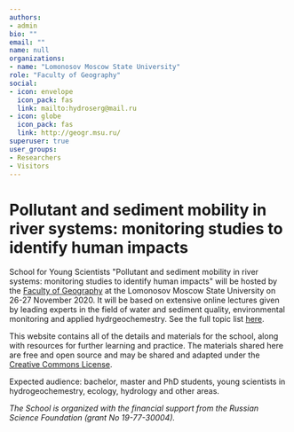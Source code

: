 ```yaml
---
authors:
- admin
bio: ""
email: ""
name: null
organizations:
- name: "Lomonosov Moscow State University"
role: "Faculty of Geography"
social:
- icon: envelope
  icon_pack: fas
  link: mailto:hydroserg@mail.ru
- icon: globe
  icon_pack: fas
  link: http://geogr.msu.ru/
superuser: true
user_groups:
- Researchers
- Visitors
---
```


# Pollutant and sediment mobility in river systems: monitoring studies to identify human impacts

School for Young Scientists "Pollutant and sediment mobility in river systems: monitoring studies to identify human impacts" will be hosted by the [Faculty of Geography](http://geogr.msu.ru/) at the Lomonosov Moscow State University on 26-27 November 2020. It will be based on extensive online lectures given by leading experts in the field of water and sediment quality, environmental monitoring and applied hydrgeochemestry. See the full topic list [here](/topics).

This website contains all of the details and materials for the school, along with resources for further learning and practice. The materials shared here are free and open source and may be shared and adapted under the [Creative Commons License](https://creativecommons.org/licenses/by/4.0/).

Expected audience: bachelor, master and PhD students, young scientists in hydrogeochemestry, ecology, hydrology and other areas.


*The School is organized with the financial support from the Russian Science Foundation (grant No 19-77-30004).*
